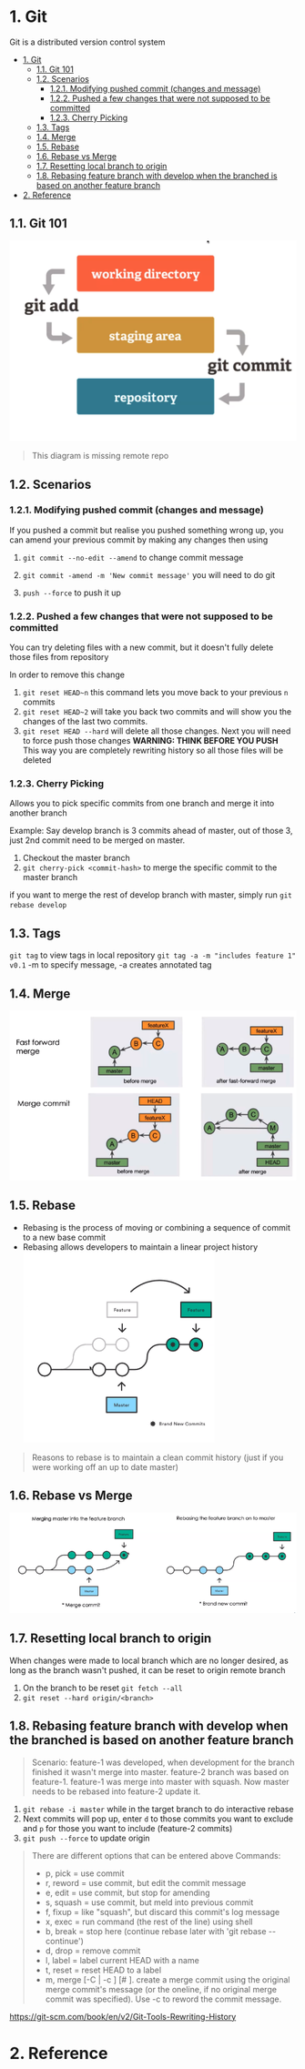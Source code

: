 # 1. Git

Git is a distributed version control system

- [1. Git](#1-git)
  - [1.1. Git 101](#11-git-101)
  - [1.2. Scenarios](#12-scenarios)
    - [1.2.1. Modifying pushed commit (changes and message)](#121-modifying-pushed-commit-changes-and-message)
    - [1.2.2. Pushed a few changes that were not supposed to be committed](#122-pushed-a-few-changes-that-were-not-supposed-to-be-committed)
    - [1.2.3. Cherry Picking](#123-cherry-picking)
  - [1.3. Tags](#13-tags)
  - [1.4. Merge](#14-merge)
  - [1.5. Rebase](#15-rebase)
  - [1.6. Rebase vs Merge](#16-rebase-vs-merge)
  - [1.7. Resetting local branch to origin](#17-resetting-local-branch-to-origin)
  - [1.8. Rebasing feature branch with develop when the branched is based on another feature branch](#18-rebasing-feature-branch-with-develop-when-the-branched-is-based-on-another-feature-branch)
- [2. Reference](#2-reference)

## 1.1. Git 101

![git diagrams](.img/git.png)
> This diagram is missing remote repo

## 1.2. Scenarios

### 1.2.1. Modifying pushed commit (changes and message)

If you pushed a commit but realise you pushed something wrong up, you can amend your previous commit by making any changes then using

1. `git commit --no-edit --amend` to change commit message

2. `git commit -amend -m 'New commit message'` you will need to do git
3. `push --force` to push it up

### 1.2.2. Pushed a few changes that were not supposed to be committed

You can try deleting files with a new commit, but it doesn't fully delete those files from repository

In order to remove this change

1. `git reset HEAD~n` this command lets you move back to your previous `n` commits
2. `git reset HEAD~2` will take you back two commits and will show you the changes of the last two commits.
3. `git reset HEAD --hard` will delete all those changes.
Next you will need to force push those changes **WARNING: THINK BEFORE YOU PUSH**
This way you are completely rewriting history so all those files will be deleted

### 1.2.3. Cherry Picking

Allows you to pick specific commits from one branch and merge it into another branch

Example:
Say develop branch is 3 commits ahead of master, out of those 3, just 2nd commit need to be merged on master.

1. Checkout the master branch
2. `git cherry-pick <commit-hash>` to merge the specific commit to the master branch

if you want to merge the rest of develop branch with master, simply run `git rebase develop`

## 1.3. Tags

`git tag` to view tags in local repository
`git tag -a -m "includes feature 1" v0.1` -m to specify message, -a creates annotated tag

## 1.4. Merge

![git merge digram](.img/merge.png)

## 1.5. Rebase

- Rebasing is the process of moving or combining a sequence of commit to a new base commit
- Rebasing allows developers to maintain a linear project history
![rebase diagram](.img/rebase.png)

> Reasons to rebase is to maintain a clean commit history (just if you were working off an up to date master)
>
## 1.6. Rebase vs Merge

![rebase and merge diagram](.img/rebasevsmerge.png)

## 1.7. Resetting local branch to origin

When changes were made to local branch which are no longer desired, as long as the branch wasn't pushed, it can be reset to origin remote branch

1. On the branch to be reset `git fetch --all`
2. `git reset --hard origin/<branch>`

## 1.8. Rebasing feature branch with develop when the branched is based on another feature branch

> Scenario: feature-1 was developed, when development for the branch finished it wasn't merge into master. feature-2 branch was based on feature-1. feature-1 was merge into master with squash. Now master needs to be rebased into feature-2 update it.

1. `git rebase -i master` while in the target branch to do interactive rebase
2. Next commits will pop up, enter `d` to those commits you want to exclude and `p` for those you want to include (feature-2 commits)
3. `git push --force` to update origin

> There are different options that can be entered above
> Commands:
>
> - p, pick <commit> = use commit
> - r, reword <commit> = use commit, but edit the commit message
> - e, edit <commit> = use commit, but stop for amending
> - s, squash <commit> = use commit, but meld into previous commit
> - f, fixup <commit> = like "squash", but discard this commit's log message
> - x, exec <command> = run command (the rest of the line) using shell
> - b, break = stop here (continue rebase later with 'git rebase --continue')
> - d, drop <commit> = remove commit
> - l, label <label> = label current HEAD with a name
> - t, reset <label> = reset HEAD to a label
> - m, merge [-C <commit> | -c <commit>] <label> [# <oneline>]. create a merge commit using the original merge commit's message (or the oneline, if no original merge commit was specified). Use -c <commit> to reword the commit message.

https://git-scm.com/book/en/v2/Git-Tools-Rewriting-History

# 2. Reference